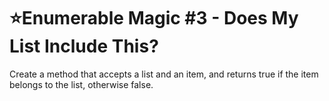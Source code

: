 # :star:Enumerable Magic #3 - Does My List Include This?

Create a method that accepts a list and an item, and returns true if the item belongs to the list, otherwise false.